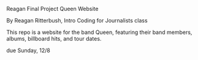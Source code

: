 Reagan Final Project Queen Website

By Reagan Ritterbush, Intro Coding for Journalists class

This repo is a website for the band Queen, featuring their band members, albums, billboard hits, and tour dates.

due Sunday, 12/8
